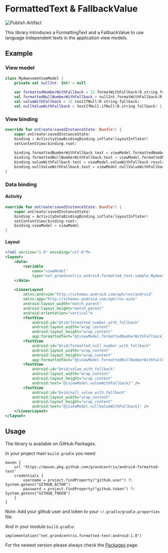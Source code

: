   
# FormattedText & FallbackValue  
  ![Publish Artifact](https://github.com/grandcentrix/android-formatted-text/workflows/Publish%20Artifact/badge.svg)    
    
This library introduces a FormattingText and a FallbackValue to use language independent texts in the application view models.     
    
## Example  
 
### View model

```kotlin
class MyAwesomeViewModel {    
    private val nullInt: Int? = null    
    
    var formattedNumberWithFallback = 32.formatWithFallback(R.string.formatted_number, R.string.fallback)    
    val formattedNullNumberWithFallback = nullInt.formatWithFallback(R.string.formatted_number, R.string.fallback)    
    val valueWithFallback = 32.textIfNull(R.string.fallback)
    val nullValueWithFallback = textIfNull.ifNull(R.string.fallback) }  
``` 

### View binding

```kotlin
override fun onCreate(savedInstanceState: Bundle?) {    
    super.onCreate(savedInstanceState)    
    binding = ActivityViewBindingBinding.inflate(layoutInflater)    
    setContentView(binding.root)    
    
    binding.formattedNumberWithFallback.text = viewModel.formattedNumberWithFallback.resolveString(this)    
    binding.formattedNullNumberWithFallback.text = viewModel.formattedNullNumberWithFallback.resolveString(this)    
    binding.valueWithFallback.text = viewModel.valueWithFallback.resolveString(this)
    binding.nullValueWithFallback.text = viewModel.nullValueWithFallback.resolveString(this)
}
```

### Data binding

#### Activity

```kotlin
override fun onCreate(savedInstanceState: Bundle?) {    
    super.onCreate(savedInstanceState)    
    binding = ActivityDataBindingBinding.inflate(layoutInflater)    
    setContentView(binding.root)    
    binding.viewModel = viewModel 
}
```

#### Layout

```XML     
<?xml version="1.0" encoding="utf-8"?>
<layout>        
    <data>    
        <variable
            name="viewModel"
            type="net.grandcentrix.android.formatted_text.sample.MyAwesomeViewModel" />
	</data>    
    
    <LinearLayout
	    xmlns:android="http://schemas.android.com/apk/res/android"  
	    xmlns:app="http://schemas.android.com/apk/res-auto"
	    android:layout_width="match_parent"
	    android:layout_height="match_parent"
	    android:orientation="vertical">
        <TextView
            android:id="@+id/formatted_number_with_fallback"
            android:layout_width="wrap_content"
            android:layout_height="wrap_content"
            app:formattedText="@{viewModel.formattedNumberWithFallback}" />
        <TextView
            android:id="@+id/formatted_null_number_with_fallback"
            android:layout_width="wrap_content"
            android:layout_height="wrap_content"
            app:formattedText="@{viewModel.formattedNullNumberWithFallback}" />
        <TextView
            android:id="@+id/value_with_fallback"
            android:layout_width="wrap_content"
            android:layout_height="wrap_content"
            android:text="@{viewModel.valueWithFallback}" />
        <TextView
            android:id="@+id/null_value_with_fallback"
            android:layout_width="wrap_content"
            android:layout_height="wrap_content"
            android:text="@{viewModel.nullValueWithFallback}" />
    </LinearLayout>
</layout>  
```

## Usage

The library is available on GitHub Packages.    
    
In your project main `build.gradle` you need:    
```
maven {
    url 'https://maven.pkg.github.com/grandcentrix/android-formatted-text'
    credentials {
        username = project.findProperty("github.user") ?: System.getenv("GITHUB_ACTOR")
        password = project.findProperty("github.token") ?: System.getenv("GITHUB_TOKEN")
    }
}
```
Note: Add your github user and token to your `~/.gradle/gradle.properties` file.    

And in your module `build.gradle`:    
    
```
implementation("net.grandcentrix.formatted-text:android:1.0")
```    

 For the newest version please always check the [Packages](https://github.com/grandcentrix/android-formatted-text/packages) page.